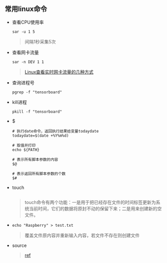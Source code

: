 ## 常用linux命令
* 查看CPU使用率
  ```
  sar -u 1 5
  ```
  >间隔1秒采集5次
* 查看网卡流量
  ```
  sar -n DEV 1 1
  ```
  >[Linux查看实时网卡流量的几种方式](https://www.jianshu.com/p/b9e942f3682c)
* 查询进程号
  ```
  pgrep -f "tensorboard"
  ```
  >
* kill进程
  ```
  pkill -f "tensorboard"
  ```
  >
* $
  ```
  # 执行date命令，返回执行结果给变量todaydate
  todaydate=$(date +%Y%m%d)
  ```
  ```
  # 取值并打印
  echo ${PATH}
  ```
  ```
  # 表示所有脚本参数的内容
  $@
  ```
  ```
  # 表示返回所有脚本参数的个数
  $#
  ```
  >
* touch
  ```
  
  ```
  >touch命令有两个功能：一是用于把已经存在文件的时间标签更新为系统当前时间，它们的数据将原封不动的保留下来；二是用来创建新的空文件。
* >
  ```
  echo "Raspberry" > test.txt
  ```
  >覆盖文件原内容并重新输入内容，若文件不存在则创建文件
* source
  >[ref](https://www.cnblogs.com/ThatsMyTiger/p/6865817.html)
  ```
  
  ```
  >